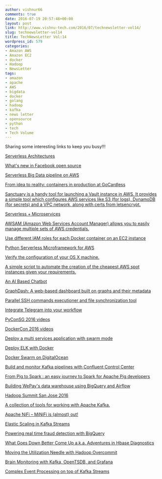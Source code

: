 ```yaml
---
author: vishnur66
comments: true
date: 2016-07-19 20:57:48+00:00
layout: post
link: http://www.vishnu-tech.com/2016/07/technewsletter-vol14/
slug: technewsletter-vol14
title: TechNewsLetter Vol:14
wordpress_id: 579
categories:
- Amazon AWS
- Amazon EC2
- docker
- Hadoop
- NewsLetter
tags:
- amazon
- apache
- AWS
- bigdata
- docker
- golang
- hadoop
- kafka
- news letter
- opensource
- python
- tech
- Tech Volume
---
```


Sharing some interesting links to keep you busy!!!

[Serverless Architectures](http://martinfowler.com/articles/serverless.html) 

[What's new in Facebook open source](https://code.facebook.com/posts/290023971344425/what-s-new-in-facebook-open-source/)

[Serverless Big Data pipeline on AWS](https://cloudonaut.io/serverless-big-data-pipeline-on-aws/) 

[From idea to reality: containers in production at GoCardless](https://gocardless.com/blog/from-idea-to-reality-containers-in-production-at-gocardless/) 

[Sanctuary is a handy tool for launching a Vault instance in AWS. It provides a simple tool which configures AWS services like S3 (for logs), DynamoDB (for secrets) and a VPC network, along with certs from letsencrypt.](https://www.drud.com/sanctuary-a-turn-key-vault-in-the-cloud/)

[Serverless + Microservices](https://github.com/leveros/leveros) 

[AWSAM (Amazon Web Services Account Manager) allows you to easily manage multiple sets of AWS credentials.](https://github.com/mheffner/awsam) 

[Use different IAM roles for each Docker container on an EC2 instance](https://github.com/swipely/iam-docker) 

[Python Serverless Microframework for AWS](https://github.com/awslabs/chalice) 

[Verify the configuration of your OS X machine.](https://github.com/kristovatlas/osx-config-check) 

[A simple script to automate the creation of the cheapest AWS spot instances given your requirements.](https://github.com/Jakobovski/aws-spot-bot)

[An AI Based Chatbot](https://github.com/sohelamin/chatbot) 

[GraphDash: A web-based dashboard built on graphs and their metadata](https://amadeusitgroup.github.io/GraphDash/)

[Parallel SSH commands executioner and file synchronization tool](https://github.com/reconquest/orgalorg)

[Integrate Telegram into your workflow](https://github.com/Requilence/integram)

[PyConSG 2016 videos](https://www.youtube.com/playlist?list=PLECEw2eFfW7iTsIrldRO2b6NLEuRQYD2L)

[DockerCon 2016 videos](https://www.youtube.com/watch?v=vE1iDPx6-Ok&list=PLkA60AVN3hh9gnrYwNO6zTb9U3i1Y9FMY) 

[Deploy a multi services application with swarm mode](http://lucjuggery.com/blog/?p=604)

[Deploy ELK with Docker](https://www.exoscale.ch/syslog/2016/07/11/elk-docker/) 

[Docker Swarm on DigitalOcean](https://youtu.be/9-jChl9PmA8)

[Build and monitor Kafka pipelines with Confluent Control Center](http://www.confluent.io/blog/introducing-confluent-control-center)

[From Pig to Spark : an easy journey to Spark for Apache Pig developers](https://philippedecuzey.wordpress.com/2016/06/05/fromapachepigtospark/)

[Building WePay's data warehouse using BigQuery and Airflow](https://wecode.wepay.com/posts/wepays-data-warehouse-bigquery-airflow)

[Hadoop Summit San Jose 2016](https://www.youtube.com/playlist?list=PLKnYDs_-dq16K1NH83Bke2dGGUO3YKZ5b)

[A collection of tools for working with Apache Kafka.](https://github.com/linkedin/kafka-tools)

[Apache NiFi – MiNiFi is (almost) out!](https://pierrevillard.com/2016/07/09/apache-nifi-minifi-is-almost-out/) 

[Elastic Scaling in Kafka Streams](http://www.confluent.io/blog/elastic-scaling-in-kafka-streams) 

[Powering real time fraud detection with BigQuery](https://syslog.ravelin.com/powering-real-time-fraud-detection-with-bigquery-4f85b999a4e9#.uxh8g3gfc) 

[What Goes Down Better Come Up a.k.a. Adventures in Hbase Diagnostics](https://blog.feedly.com/what-goes-down-better-come-up-a-k-a-adventures-in-hbase-diagnostics/) 

[Moving the Utilization Needle with Hadoop Overcommit](http://yahoohadoop.tumblr.com/post/147399828686/moving-the-utilization-needle-with-hadoop) 

[Brain Monitoring with Kafka, OpenTSDB, and Grafana](http://www.svds.com/brain-monitoring-kafka-opentsdb-grafana/)

[Complex Event Processing on top of Kafka Streams](https://github.com/fhussonnois/kafkastreams-cep)


